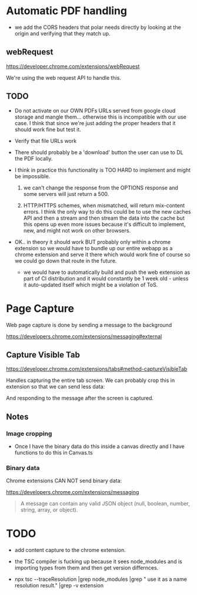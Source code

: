 # Automatic PDF handling

- we add the CORS headers that polar needs directly by looking at the origin and
  verifying that they match up.

## webRequest

https://developer.chrome.com/extensions/webRequest

We're using the web request API to handle this.

## TODO

- Do not activate on our OWN PDFs URLs served from google cloud storage and
  mangle them... otherwise this is incompatible with our use case.  I think 
  that since we're just adding the proper headers that it should work fine but
  test it.

- Verify that file URLs work

- There should probably be a 'download' button the user can use to DL the PDF 
  locally.

- I think in practice this functionality is TOO HARD to implement and might be 
  impossible.
  
    1. we can't change the response from the OPTIONS response and some servers 
       will just return a 500.
       
    2. HTTP/HTTPS schemes, when mismatched, will return mix-content errors.  I 
       think the only way to do this could be to use the new caches API and 
       then a stream and then stream the data into the cache but this opens 
       up even more issues because it's difficult to implement, new, and might
       not work on other browsers.


- OK.. in theory it should work BUT probably only within a chrome extension so 
  we would have to bundle up our entire webapp as a chrome extension and serve
  it there which would work fine of course so we could go down that route in 
  the future.
  
   - we would have to automatically build and push the web extension as part of 
     CI distribution and it would constantly be 1 week old - unless it 
     auto-updated itself which might be a violation of ToS.
    

# Page Capture

Web page capture is done by sending a message to the background 

https://developers.chrome.com/extensions/messaging#external

## Capture Visible Tab

https://developer.chrome.com/extensions/tabs#method-captureVisibleTab

Handles capturing the entire tab screen.  We can probably crop this in extension 
so that we can send less data:

And responding to the message after the screen is captured.

## Notes

### Image cropping

- Once I have the binary data do this inside a canvas directly and I have
  functions to do this in Canvas.ts

### Binary data

Chrome extensions CAN NOT send binary data:

https://developers.chrome.com/extensions/messaging

> A message can contain any valid JSON object (null, boolean, number, string,
array, or object).

# TODO

- add content capture to the chrome extension.

- the TSC compiler is fucking up because it sees node_modules and is importing 
  types from them and then get version differnces. 

- npx tsc --traceResolution |grep node_modules |grep " use it as a name resolution result." |grep -v extension
